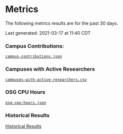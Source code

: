 Metrics
=======

The following metrics results are for the past 30 days.

Last generated: 2021-03-17 at 11:40 CDT

### Campus Contributions:

[`campus-contributions.json`](campus-contributions.json)

### Campuses with Active Researchers

[`campuses-with-active-researchers.csv`](campuses-with-active-researchers.csv)

### OSG CPU Hours

[`osg-cpu-hours.json`](osg-cpu-hours.json)

### Historical Results

[Historical Results](historical-results)